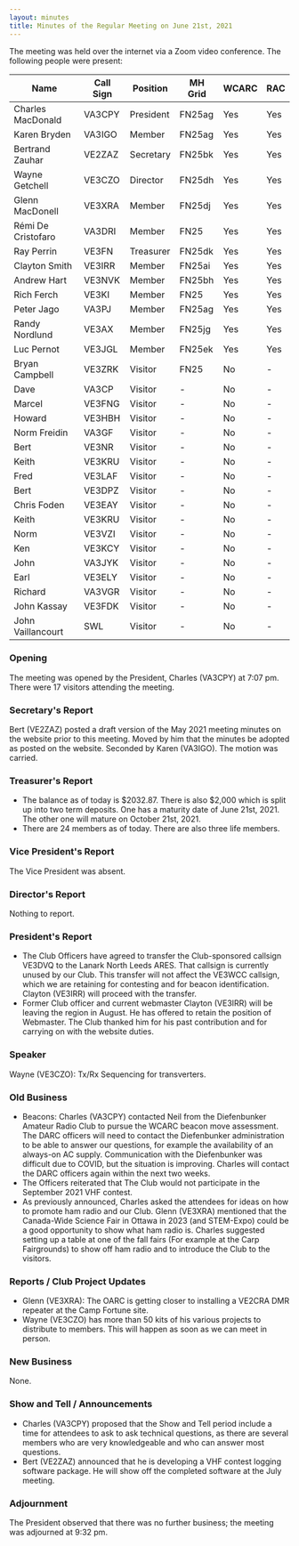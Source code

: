 ```yaml
---
layout: minutes
title: Minutes of the Regular Meeting on June 21st, 2021
---
```

The meeting was held over the internet via a Zoom video conference.
The following people were present:

| Name                   | Call Sign  | Position         | MH Grid | WCARC | RAC |
|------------------------|------------|------------------|---------|-------|-----|
| Charles MacDonald      | VA3CPY     | President        | FN25ag  | Yes   | Yes |
| Karen Bryden           | VA3IGO     | Member           | FN25ag  | Yes   | Yes |
| Bertrand Zauhar        | VE2ZAZ     | Secretary        | FN25bk  | Yes   | Yes |
| Wayne Getchell         | VE3CZO     | Director         | FN25dh  | Yes   | Yes |
| Glenn MacDonell        | VE3XRA     | Member           | FN25dj  | Yes   | Yes |
| Rémi De Cristofaro     | VA3DRI     | Member           | FN25    | Yes   | Yes |
| Ray Perrin             | VE3FN      | Treasurer        | FN25dk  | Yes   | Yes |
| Clayton Smith          | VE3IRR     | Member           | FN25ai  | Yes   | Yes |
| Andrew Hart            | VE3NVK     | Member           | FN25bh  | Yes   | Yes |
| Rich Ferch             | VE3KI      | Member           | FN25    | Yes   | Yes |
| Peter Jago             | VA3PJ      | Member           | FN25ag  | Yes   | Yes |
| Randy Nordlund         | VE3AX      | Member           | FN25jg  | Yes   | Yes |
| Luc Pernot             | VE3JGL     | Member           | FN25ek  | Yes   | Yes |
| Bryan Campbell         | VE3ZRK     | Visitor          | FN25    | No    |  -  |
| Dave                   | VA3CP      | Visitor          |   -     | No    |  -  |
| Marcel                 | VE3FNG     | Visitor          |   -     | No    |  -  |
| Howard                 | VE3HBH     | Visitor          |   -     | No    |  -  |
| Norm Freidin           | VA3GF      | Visitor          |   -     | No    |  -  |
| Bert                   | VE3NR      | Visitor          |   -     | No    |  -  |
| Keith                  | VE3KRU     | Visitor          |   -     | No    |  -  |
| Fred                   | VE3LAF     | Visitor          |   -     | No    |  -  |
| Bert                   | VE3DPZ     | Visitor          |   -     | No    |  -  |
| Chris Foden            | VE3EAY     | Visitor          |   -     | No    |  -  |
| Keith                  | VE3KRU     | Visitor          |   -     | No    |  -  |
| Norm                   | VE3VZI     | Visitor          |   -     | No    |  -  |
| Ken                    | VE3KCY     | Visitor          |   -     | No    |  -  |
| John                   | VA3JYK     | Visitor          |   -     | No    |  -  |
| Earl                   | VE3ELY     | Visitor          |   -     | No    |  -  |
| Richard                | VA3VGR     | Visitor          |   -     | No    |  -  |
| John Kassay            | VE3FDK     | Visitor          |   -     | No    |  -  |
| John Vaillancourt      | SWL        | Visitor          |   -     | No    |  -  |


### Opening
The meeting was opened by the President, Charles (VA3CPY) at 7:07 pm.
There were 17 visitors attending the meeting.

### Secretary's Report
Bert (VE2ZAZ) posted a draft version of the May 2021 meeting minutes on the website prior to this meeting. Moved by him that the minutes be adopted as posted on the website. Seconded by Karen (VA3IGO). The motion was carried.

### Treasurer's Report
- The balance as of today is $2032.87. There is also $2,000 which is split up into two term deposits. One has a maturity date of June 21st, 2021. The other one will mature on October 21st, 2021.
- There are 24 members as of today. There are also three life members.

### Vice President's Report
The Vice President was absent.

### Director's Report
Nothing to report.

### President's Report
- The Club Officers have agreed to transfer the Club-sponsored callsign VE3DVQ to the Lanark North Leeds ARES. That callsign is currently unused by our Club. This transfer will not affect the VE3WCC callsign, which we are retaining for contesting and for beacon identification. Clayton (VE3IRR) will proceed with the transfer.
- Former Club officer and current webmaster Clayton (VE3IRR) will be leaving the region in August. He has offered to retain the position of Webmaster. The Club thanked him for his past contribution and for carrying on with the website duties.

### Speaker
Wayne (VE3CZO): Tx/Rx Sequencing for transverters.

### Old Business
- Beacons: Charles (VA3CPY) contacted Neil from the Diefenbunker Amateur Radio Club to pursue the WCARC beacon move assessment. The DARC officers will need to contact the Diefenbunker administration to be able to answer our questions, for example the availability of an always-on AC supply. Communication with the Diefenbunker was difficult due to COVID, but the situation is improving. Charles will contact the DARC officers again within the next two weeks.
- The Officers reiterated that The Club would not participate in the September 2021 VHF contest.
- As previously announced, Charles asked the attendees for ideas on how to promote ham radio and our Club. Glenn (VE3XRA) mentioned that the Canada-Wide Science Fair in Ottawa in 2023 (and STEM-Expo) could be a good opportunity to show what ham radio is. Charles suggested setting up a table at one of the fall fairs (For example at the Carp Fairgrounds) to show off ham radio and to introduce the Club to the visitors.

### Reports / Club Project Updates
- Glenn (VE3XRA): The OARC is getting closer to installing a VE2CRA DMR repeater at the Camp Fortune site.
- Wayne (VE3CZO) has more than 50 kits of his various projects to distribute to members. This will happen as soon as we can meet in person.

### New Business
None.

### Show and Tell / Announcements
- Charles (VA3CPY) proposed that the Show and Tell period include a time for attendees to ask to ask technical questions, as there are several members who are very knowledgeable and who can answer most questions.
- Bert (VE2ZAZ) announced that he is developing a VHF contest logging software package. He will show off the completed software at the July meeting.

### Adjournment
The President observed that there was no further business; the meeting was adjourned at 9:32 pm.
